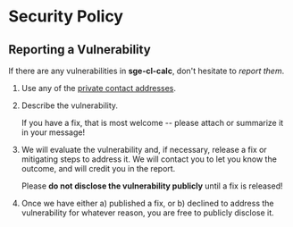 # Security Policy

## Reporting a Vulnerability

If there are any vulnerabilities in **sge-cl-calc**, don't hesitate to _report them_.

1. Use any of the [private contact addresses](https://github.com/54m1r/sge-cl-calc#support).
2. Describe the vulnerability.

   If you have a fix, that is most welcome -- please attach or summarize it in your message!

3. We will evaluate the vulnerability and, if necessary, release a fix or mitigating steps to address it. We will contact you to let you know the outcome, and will credit you in the report.

   Please **do not disclose the vulnerability publicly** until a fix is released!

4. Once we have either a) published a fix, or b) declined to address the vulnerability for whatever reason, you are free to publicly disclose it.
